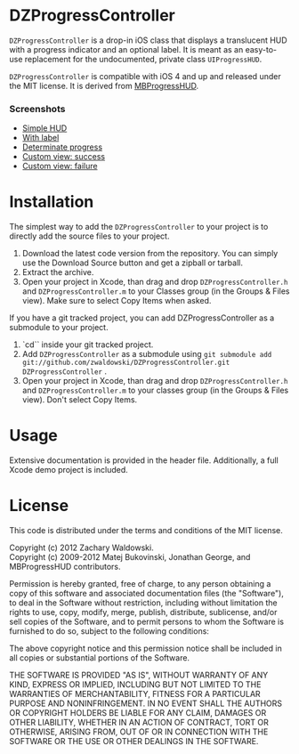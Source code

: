DZProgressController
=============

`DZProgressController` is a drop-in iOS class that displays a translucent HUD with a progress indicator and an optional label. It is meant as an easy-to-use replacement for the undocumented, private class `UIProgressHUD`. 

`DZProgressController` is compatible with iOS 4 and up and released under the MIT license. It is derived from [MBProgressHUD](https://github.com/jdg/MBProgressHUD).

### Screenshots

* [Simple HUD](http://d.pr/i/UOdH+)
* [With label](http://d.pr/i/UOdH+)
* [Determinate progress](http://d.pr/i/h6Pq+)
* [Custom view: success](http://d.pr/i/tenx+)
* [Custom view: failure](http://d.pr/i/vTrV+)

Installation
============

The simplest way to add the `DZProgressController` to your project is to directly add the source files to your project.

1. Download the latest code version from the repository. You can simply use the Download Source button and get a zipball or tarball.
2. Extract the archive.
3. Open your project in Xcode, than drag and drop `DZProgressController.h` and `DZProgressController.m` to your Classes group (in the Groups & Files view). Make sure to select Copy Items when asked. 

If you have a git tracked project, you can add DZProgressController as a submodule to your project. 

1. `cd`` inside your git tracked project.
2. Add `DZProgressController` as a submodule using `git submodule add git://github.com/zwaldowski/DZProgressController.git DZProgressController` .
3. Open your project in Xcode, than drag and drop `DZProgressController.h` and `DZProgressController.m` to your classes group (in the Groups & Files view). Don't select Copy Items. 

Usage
=====

Extensive documentation is provided in the header file. Additionally, a full Xcode demo project is included.

License
=======

This code is distributed under the terms and conditions of the MIT license. 

Copyright (c) 2012 Zachary Waldowski.  
Copyright (c) 2009-2012 Matej Bukovinski, Jonathan George, and MBProgressHUD contributors.

Permission is hereby granted, free of charge, to any person obtaining a copy of this software and associated documentation files (the "Software"), to deal in the Software without restriction, including without limitation the rights to use, copy, modify, merge, publish, distribute, sublicense, and/or sell copies of the Software, and to permit persons to whom the Software is furnished to do so, subject to the following conditions:

The above copyright notice and this permission notice shall be included in all copies or substantial portions of the Software.

THE SOFTWARE IS PROVIDED "AS IS", WITHOUT WARRANTY OF ANY KIND, EXPRESS OR IMPLIED, INCLUDING BUT NOT LIMITED TO THE WARRANTIES OF MERCHANTABILITY, FITNESS FOR A PARTICULAR PURPOSE AND NONINFRINGEMENT. IN NO EVENT SHALL THE AUTHORS OR COPYRIGHT HOLDERS BE LIABLE FOR ANY CLAIM, DAMAGES OR OTHER LIABILITY, WHETHER IN AN ACTION OF CONTRACT, TORT OR OTHERWISE, ARISING FROM, OUT OF OR IN CONNECTION WITH THE SOFTWARE OR THE USE OR OTHER DEALINGS IN THE SOFTWARE.